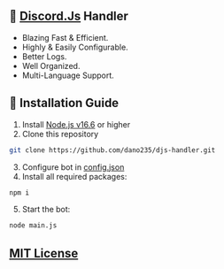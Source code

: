## 🤖 [Discord.Js](https://www.npmjs.com/package/discord.js) Handler
- Blazing Fast & Efficient.
- Highly & Easily Configurable.
- Better Logs.
- Well Organized.
- Multi-Language Support.

## 🚧 Installation Guide
1. Install [Node.js v16.6](https://nodejs.org) or higher
2. Clone this repository
```bash
git clone https://github.com/dano235/djs-handler.git
```
3. Configure bot in [config.json](https://github.com/danodee/advanced-djs-handler/blob/main/src/config/config.json)
4. Install all required packages:
```bash
npm i
```
5. Start the bot:
```bash
node main.js
```

## [MIT License](https://github.com/danodee/djs-handler/blob/main/LICENSE)
